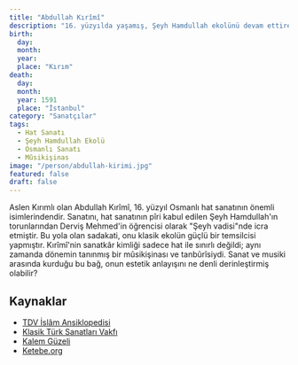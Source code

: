 ```yaml
---
title: "Abdullah Kırîmî"
description: "16. yüzyılda yaşamış, Şeyh Hamdullah ekolünü devam ettiren Kırım asıllı Osmanlı hattatı ve mûsikişinas."
birth:
  day: 
  month: 
  year: 
  place: "Kırım"
death:
  day: 
  month: 
  year: 1591
  place: "İstanbul"
category: "Sanatçılar"
tags:
  - Hat Sanatı
  - Şeyh Hamdullah Ekolü
  - Osmanlı Sanatı
  - Mûsikişinas
image: "/person/abdullah-kirimi.jpg"
featured: false
draft: false
---
```


Aslen Kırımlı olan Abdullah Kırîmî, 16. yüzyıl Osmanlı hat sanatının önemli isimlerindendir. Sanatını, hat sanatının pîri kabul edilen Şeyh Hamdullah'ın torunlarından Derviş Mehmed'in öğrencisi olarak "Şeyh vadisi"nde icra etmiştir. Bu yola olan sadakati, onu klasik ekolün güçlü bir temsilcisi yapmıştır. Kırîmî'nin sanatkâr kimliği sadece hat ile sınırlı değildi; aynı zamanda dönemin tanınmış bir mûsikişinası ve tanbûrîsiydi. Sanat ve musiki arasında kurduğu bu bağ, onun estetik anlayışını ne denli derinleştirmiş olabilir?

## Kaynaklar

- [TDV İslâm Ansiklopedisi](https://islamansiklopedisi.org.tr/abdullah-kirimi)
- [Klasik Türk Sanatları Vakfı](https://www.ktsv.com.tr/sanatkarlar/hattat/abdullah-kirimi)
- [Kalem Güzeli](http://www.kalemguzeli.net/hattat-Abdullah-Kirimi.html)
- [Ketebe.org](https://www.ketebe.org/sanatkar/hattat-abdullah-kirimi-102)